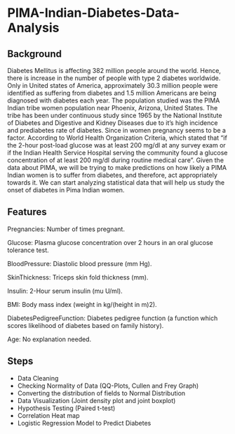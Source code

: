 # PIMA-Indian-Diabetes-Data-Analysis

## Background

Diabetes Mellitus is affecting 382 million people around the world. Hence, there is increase in the number of people with type 2 diabetes worldwide. Only in United states of America, approximately 30.3 million people were identified as suffering from diabetes and 1.5 million Americans are being diagnosed with diabetes each year. The population studied was the PIMA Indian tribe women population near Phoenix, Arizona, United States. The tribe has been under continuous study since 1965 by the National Institute of Diabetes and Digestive and Kidney Diseases due to it’s high incidence and prediabetes rate of diabetes.
Since in women pregnancy seems to be a factor. According to World Health Organization Criteria, which stated that “if the 2-hour post-load glucose was at least 200 mg/dl at any survey exam or if the Indian Health Service Hospital serving the community found a glucose concentration of at least 200 mg/dl during routine medical care”. Given the data about PIMA, we will be trying to make predictions on how likely a PIMA Indian women is to suffer from diabetes, and therefore, act appropriately towards it. We can start analyzing statistical data that will help us study the onset of diabetes in Pima Indian women.

## Features
Pregnancies: Number of times pregnant.

Glucose: Plasma glucose concentration over 2 hours in an oral glucose tolerance test.

BloodPressure: Diastolic blood pressure (mm Hg).

SkinThickness: Triceps skin fold thickness (mm).

Insulin: 2-Hour serum insulin (mu U/ml).

BMI: Body mass index (weight in kg/(height in m)2).

DiabetesPedigreeFunction: Diabetes pedigree function (a function which scores likelihood of diabetes based on family history).

Age: No explanation needed.

## Steps

- Data Cleaning
- Checking Normality of Data (QQ-Plots, Cullen and Frey Graph)
- Converting the distribution of fields to Normal Distribution
- Data Visualization (Joint density plot and joint boxplot)
- Hypothesis Testing (Paired t-test)
- Correlation Heat map
- Logistic Regression Model to Predict Diabetes
